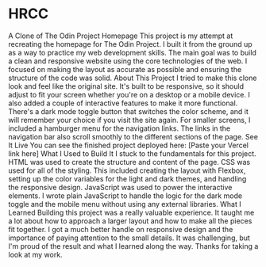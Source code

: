 # HRCC
A Clone of The Odin Project Homepage
This project is my attempt at recreating the homepage for The Odin Project. I built it from the ground up as a way to practice my web development skills.
The main goal was to build a clean and responsive website using the core technologies of the web. I focused on making the layout as accurate as possible and ensuring the structure of the code was solid.
About This Project
I tried to make this clone look and feel like the original site. It's built to be responsive, so it should adjust to fit your screen whether you're on a desktop or a mobile device.
I also added a couple of interactive features to make it more functional. There's a dark mode toggle button that switches the color scheme, and it will remember your choice if you visit the site again. For smaller screens, I included a hamburger menu for the navigation links. The links in the navigation bar also scroll smoothly to the different sections of the page.
See It Live
You can see the finished project deployed here:
[Paste your Vercel link here]
What I Used to Build It
I stuck to the fundamentals for this project.
HTML was used to create the structure and content of the page.
CSS was used for all of the styling. This included creating the layout with Flexbox, setting up the color variables for the light and dark themes, and handling the responsive design.
JavaScript was used to power the interactive elements. I wrote plain JavaScript to handle the logic for the dark mode toggle and the mobile menu without using any external libraries.
What I Learned
Building this project was a really valuable experience. It taught me a lot about how to approach a larger layout and how to make all the pieces fit together. I got a much better handle on responsive design and the importance of paying attention to the small details. It was challenging, but I'm proud of the result and what I learned along the way.
Thanks for taking a look at my work.
